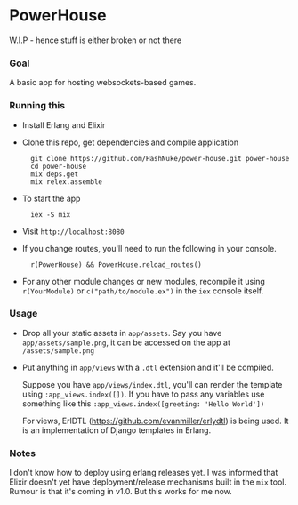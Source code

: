 # PowerHouse

W.I.P - hence stuff is either broken or not there

### Goal

A basic app for hosting websockets-based games.

### Running this

* Install Erlang and Elixir

* Clone this repo, get dependencies and compile application

        git clone https://github.com/HashNuke/power-house.git power-house
        cd power-house
        mix deps.get
        mix relex.assemble

* To start the app

        iex -S mix

* Visit `http://localhost:8080`

* If you change routes, you'll need to run the following in your console.

        r(PowerHouse) && PowerHouse.reload_routes()

* For any other module changes or new modules, recompile it using `r(YourModule)` or `c("path/to/module.ex")` in the `iex` console itself.

### Usage

* Drop all your static assets in `app/assets`. Say you have `app/assets/sample.png`, it can be accessed on the app at `/assets/sample.png`

* Put anything in `app/views` with a `.dtl` extension and it'll be compiled.

  Suppose you have `app/views/index.dtl`, you'll can render the template using `:app_views.index([])`.
  If you have to pass any variables use something like this `:app_views.index([greeting: 'Hello World'])`

  For views, ErlDTL (<https://github.com/evanmiller/erlydtl>) is being used. It is an implementation of Django templates in Erlang.

### Notes

I don't know how to deploy using erlang releases yet. I was informed that Elixir doesn't yet have deployment/release mechanisms built in the `mix` tool. Rumour is that it's coming in v1.0. But this works for me now.
